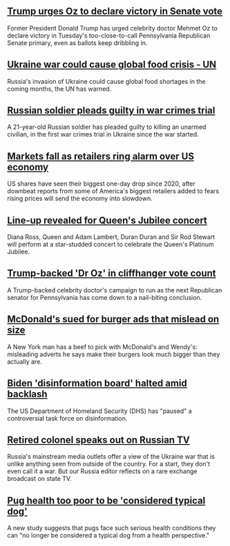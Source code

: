 ## [Trump urges Oz to declare victory in Senate vote](https://www.bbc.com/news/world-us-canada-61497963)
Former President Donald Trump has urged celebrity doctor Mehmet Oz to declare victory in Tuesday's too-close-to-call Pennsylvania Republican Senate primary, even as ballots keep dribbling in. 
## [Ukraine war could cause global food crisis - UN](https://www.bbc.com/news/world-europe-61503049)
Russia's invasion of Ukraine could cause global food shortages in the coming months, the UN has warned.
## [Russian soldier pleads guilty in war crimes trial](https://www.bbc.com/news/world-europe-61496428)
A 21-year-old Russian soldier has pleaded guilty to killing an unarmed civilian, in the first war crimes trial in Ukraine since the war started.
## [Markets fall as retailers ring alarm over US economy](https://www.bbc.com/news/business-61497817)
US shares have seen their biggest one-day drop since 2020, after downbeat reports from some of America's biggest retailers added to fears rising prices will send the economy into slowdown.
## [Line-up revealed for Queen's Jubilee concert](https://www.bbc.com/news/entertainment-arts-61491629)
Diana Ross, Queen and Adam Lambert, Duran Duran and Sir Rod Stewart will perform at a star-studded concert to celebrate the Queen's Platinum Jubilee.
## [Trump-backed 'Dr Oz' in cliffhanger vote count](https://www.bbc.com/news/world-us-canada-61489046)
A Trump-backed celebrity doctor's campaign to run as the next Republican senator for Pennsylvania has come down to a nail-biting conclusion.
## [McDonald's sued for burger ads that mislead on size](https://www.bbc.com/news/business-61497812)
A New York man has a beef to pick with McDonald's and Wendy's: misleading adverts he says make their burgers look much bigger than they actually are.
## [Biden 'disinformation board' halted amid backlash](https://www.bbc.com/news/world-us-canada-61502509)
The US Department of Homeland Security (DHS) has "paused" a controversial task force on disinformation.
## [Retired colonel speaks out on Russian TV](https://www.bbc.com/news/world-europe-61484222)
Russia's mainstream media outlets offer a view of the Ukraine war that is unlike anything seen from outside of the country. For a start, they don't even call it a war. But our Russia editor reflects on a rare exchange broadcast on state TV.
## [Pug health too poor to be 'considered typical dog'](https://www.bbc.com/news/newsbeat-61494094)
A new study suggests that pugs face such serious health conditions they can "no longer be considered a typical dog from a health perspective."
